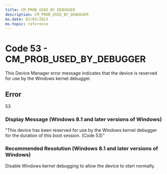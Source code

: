 ```yaml
---
title: CM_PROB_USED_BY_DEBUGGER
description: CM_PROB_USED_BY_DEBUGGER
ms.date: 03/03/2023
ms.topic: reference
---
```


# Code 53 - CM_PROB_USED_BY_DEBUGGER

This Device Manager error message indicates that the device is reserved for use by the Windows kernel debugger.

## Error

53

### Display Message (Windows 8.1 and later versions of Windows)

"This device has been reserved for use by the Windows kernel debugger for the duration of this boot session. (Code 53)"

### Recommended Resolution (Windows 8.1 and later versions of Windows)

Disable Windows kernel debugging to allow the device to start normally.
